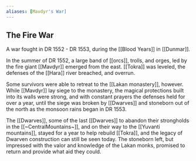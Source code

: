 ```yaml
---
aliases: [Mavdyr's War]
---
```


## The Fire War

A war fought in DR 1552 - DR 1553, during the [[Blood Years]] in [[Dunmar]].

In the summer of DR 1552, a large band of [[orcs]], trolls, and orges, led by the fire giant [[Mavdyr]] emerged from the east. [[Tokra]] was leveled, the defenses of the [[Hara]] river breached, and overrun. 

Some survivors were able to retreat to the [[Lakan monastery]], however. While [[Mavdyr]] lay siege to the monastery, the magical protections built into its walls were strong, and with constant prayers the defenses held for over a year, until the siege was broken by [[Dwarves]] and stoneborn out of the north as the monsoon rains began in DR 1553. 

The [[Dwarves]], some of the last [[Dwarves]] to abandon their strongholds in the [[~CentralMountains~]], and on their way to the [[Yuvanti mountains]], stayed for a year to help rebuild [[Tokra]], and the legacy of Dwarven construction can still be seen today. The stoneborn left, but impressed with the valor and knowledge of the Lakan monks, promised to return and provide what aid they could.